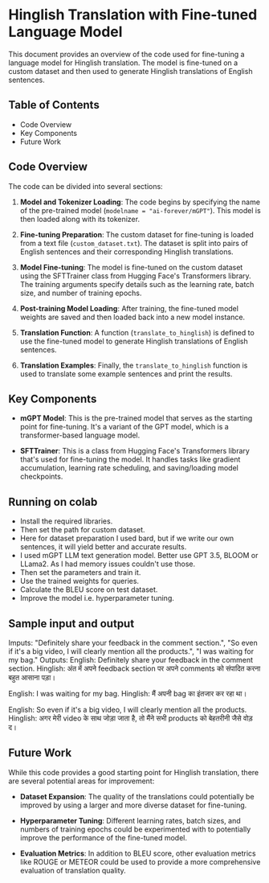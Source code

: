 # Hinglish Translation with Fine-tuned Language Model

This document provides an overview of the code used for fine-tuning a language model for Hinglish translation. The model is fine-tuned on a custom dataset and then used to generate Hinglish translations of English sentences.

## Table of Contents
- Code Overview
- Key Components
- Future Work

## Code Overview

The code can be divided into several sections:

1. **Model and Tokenizer Loading**: The code begins by specifying the name of the pre-trained model (`modelname = "ai-forever/mGPT"`). This model is then loaded along with its tokenizer.

2. **Fine-tuning Preparation**: The custom dataset for fine-tuning is loaded from a text file (`custom_dataset.txt`). The dataset is split into pairs of English sentences and their corresponding Hinglish translations.

3. **Model Fine-tuning**: The model is fine-tuned on the custom dataset using the SFTTrainer class from Hugging Face's Transformers library. The training arguments specify details such as the learning rate, batch size, and number of training epochs.

4. **Post-training Model Loading**: After training, the fine-tuned model weights are saved and then loaded back into a new model instance.

5. **Translation Function**: A function (`translate_to_hinglish`) is defined to use the fine-tuned model to generate Hinglish translations of English sentences.

6. **Translation Examples**: Finally, the `translate_to_hinglish` function is used to translate some example sentences and print the results.

## Key Components

- **mGPT Model**: This is the pre-trained model that serves as the starting point for fine-tuning. It's a variant of the GPT model, which is a transformer-based language model.

- **SFTTrainer**: This is a class from Hugging Face's Transformers library that's used for fine-tuning the model. It handles tasks like gradient accumulation, learning rate scheduling, and saving/loading model checkpoints.

## Running on colab
- Install the required libraries.
- Then set the path for custom dataset.
- Here for dataset preparation I used bard, but if we write our own sentences, it will yield better and accurate results.
- I used mGPT LLM text generation model. Better use GPT 3.5, BLOOM or LLama2. As I had memory issues couldn't use those.
- Then set the parameters and train it.
- Use the trained weights for queries.
- Calculate the BLEU score on test dataset.
- Improve the model i.e. hyperparameter tuning.

## Sample input and output
Imputs:
  "Definitely share your feedback in the comment section.",
  "So even if it's a big video, I will clearly mention all the products.",
  "I was waiting for my bag." 
Outputs:
 English: Definitely share your feedback in the comment section.
 Hinglish: अंत में अपने feedback section पर अपने comments को संपादित करना बहुत आसाना पड़ा।

 English: I was waiting for my bag.
 Hinglish: मैं अपनी bag का इंतजार कर रहा था।

 English: So even if it's a big video, I will clearly mention all the products.
 Hinglish: अगर मेरी video के साथ जोड़ा जाता है, तो मैंने सभी products को बेहतरीनी जैसे वोड़ द।
  
## Future Work

While this code provides a good starting point for Hinglish translation, there are several potential areas for improvement:

- **Dataset Expansion**: The quality of the translations could potentially be improved by using a larger and more diverse dataset for fine-tuning.

- **Hyperparameter Tuning**: Different learning rates, batch sizes, and numbers of training epochs could be experimented with to potentially improve the performance of the fine-tuned model.

- **Evaluation Metrics**: In addition to BLEU score, other evaluation metrics like ROUGE or METEOR could be used to provide a more comprehensive evaluation of translation quality.
